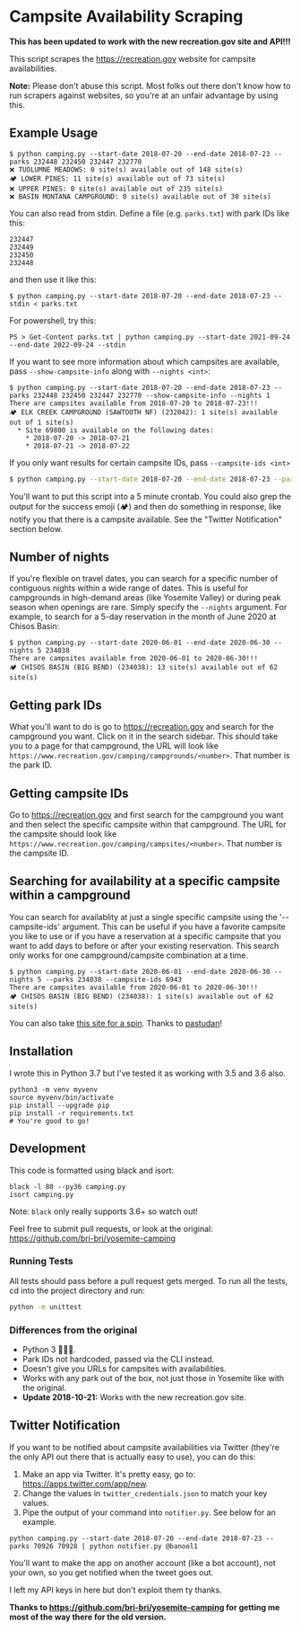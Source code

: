 # Campsite Availability Scraping

**This has been updated to work with the new recreation.gov site and API!!!**

This script scrapes the https://recreation.gov website for campsite availabilities.

**Note:** Please don't abuse this script. Most folks out there don't know how to run scrapers against websites, so you're at an unfair advantage by using this.

## Example Usage
```
$ python camping.py --start-date 2018-07-20 --end-date 2018-07-23 --parks 232448 232450 232447 232770
❌ TUOLUMNE MEADOWS: 0 site(s) available out of 148 site(s)
🏕 LOWER PINES: 11 site(s) available out of 73 site(s)
❌ UPPER PINES: 0 site(s) available out of 235 site(s)
❌ BASIN MONTANA CAMPGROUND: 0 site(s) available out of 30 site(s)
```

You can also read from stdin. Define a file (e.g. `parks.txt`) with park IDs like this:
```
232447
232449
232450
232448
```
and then use it like this:
```
$ python camping.py --start-date 2018-07-20 --end-date 2018-07-23 --stdin < parks.txt
```
For powershell, try this:
```
PS > Get-Content parks.txt | python camping.py --start-date 2021-09-24 --end-date 2022-09-24 --stdin
```

If you want to see more information about which campsites are available, pass `--show-campsite-info` along with `--nights <int>`:
```
$ python camping.py --start-date 2018-07-20 --end-date 2018-07-23 --parks 232448 232450 232447 232770 --show-campsite-info --nights 1 
There are campsites available from 2018-07-20 to 2018-07-23!!!
🏕 ELK CREEK CAMPGROUND (SAWTOOTH NF) (232042): 1 site(s) available out of 1 site(s)
  * Site 69800 is available on the following dates:
    * 2018-07-20 -> 2018-07-21 
    * 2018-07-21 -> 2018-07-22
```

If you only want results for certain campsite IDs, pass `--campsite-ids <int>`
```bash
$ python camping.py --start-date 2018-07-20 --end-date 2018-07-23 --parks 232431 --show-campsite-info --nights 1 --campsite-ids 18621 
```

You'll want to put this script into a 5 minute crontab. You could also grep the output for the success emoji (🏕) and then do something in response, like notify you that there is a campsite available. See the "Twitter Notification" section below.

## Number of nights
If you're flexible on travel dates, you can search for a specific number of contiguous nights within a wide range of dates. This is useful for campgrounds in high-demand areas (like Yosemite Valley) or during peak season when openings are rare. Simply specify the `--nights` argument. For example, to search for a 5-day reservation in the month of June 2020 at Chisos Basin:
```
$ python camping.py --start-date 2020-06-01 --end-date 2020-06-30 --nights 5 234038
There are campsites available from 2020-06-01 to 2020-06-30!!!
🏕 CHISOS BASIN (BIG BEND) (234038): 13 site(s) available out of 62 site(s)
```

## Getting park IDs
What you'll want to do is go to https://recreation.gov and search for the campground you want. Click on it in the search sidebar. This should take you to a page for that campground, the URL will look like `https://www.recreation.gov/camping/campgrounds/<number>`. That number is the park ID.

## Getting campsite IDs
Go to https://recreation.gov and first search for the campground you want and then select the specific campsite within that campground. The URL for the campsite should look like `https://www.recreation.gov/camping/campsites/<number>`. That number is the campsite ID.

## Searching for availability at a specific campsite within a campground
You can search for availablity at just a single specific campsite using the '--campsite-ids' argument.   This can be useful if you have a favorite campsite you like to use or if you have a reservation at a specific campsite that you want to add days to before or after your existing reservation.  This search only works for one campground/campsite combination at a time.
```
$ python camping.py --start-date 2020-06-01 --end-date 2020-06-30 --nights 5 --parks 234038 --campsite-ids 6943
There are campsites available from 2020-06-01 to 2020-06-30!!!
🏕 CHISOS BASIN (BIG BEND) (234038): 1 site(s) available out of 62 site(s)
```

You can also take [this site for a spin](https://pastudan.github.io/national-parks/). Thanks to [pastudan](https://github.com/pastudan)!

## Installation

I wrote this in Python 3.7 but I've tested it as working with 3.5 and 3.6 also.
```
python3 -m venv myvenv
source myvenv/bin/activate
pip install --upgrade pip
pip install -r requirements.txt
# You're good to go!
```

## Development
This code is formatted using black and isort:
```
black -l 80 --py36 camping.py
isort camping.py
```
Note: `black` only really supports 3.6+ so watch out!

Feel free to submit pull requests, or look at the original: https://github.com/bri-bri/yosemite-camping

### Running Tests

All tests should pass before a pull request gets merged. To run all the tests, cd into the project directory and run:
```bash
python -m unittest
``` 

### Differences from the original
- Python 3 🐍🐍🐍.
- Park IDs not hardcoded, passed via the CLI instead.
- Doesn't give you URLs for campsites with availabilities.
- Works with any park out of the box, not just those in Yosemite like with the original.
- **Update 2018-10-21:** Works with the new recreation.gov site.

## Twitter Notification
If you want to be notified about campsite availabilities via Twitter (they're the only API out there that is actually easy to use), you can do this:
1. Make an app via Twitter. It's pretty easy, go to: https://apps.twitter.com/app/new.
2. Change the values in `twitter_credentials.json` to match your key values.
3. Pipe the output of your command into `notifier.py`. See below for an example.

```
python camping.py --start-date 2018-07-20 --end-date 2018-07-23 --parks 70926 70928 | python notifier.py @banool1
```

You'll want to make the app on another account (like a bot account), not your own, so you get notified when the tweet goes out.

I left my API keys in here but don't exploit them ty thanks.

**Thanks to https://github.com/bri-bri/yosemite-camping for getting me most of the way there for the old version.**
